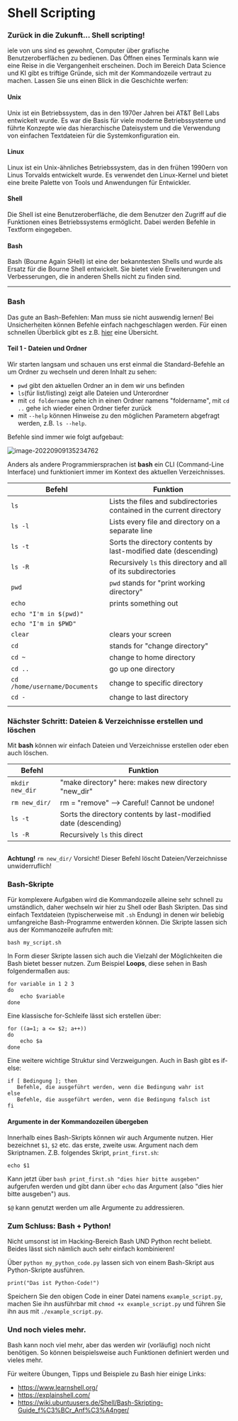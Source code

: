 # Shell Scripting

### Zurück in die Zukunft... Shell scripting!

iele von uns sind es gewohnt, Computer über grafische Benutzeroberflächen zu bedienen. Das Öffnen eines Terminals kann wie eine Reise in die Vergangenheit erscheinen. Doch im Bereich Data Science und KI gibt es triftige Gründe, sich mit der Kommandozeile vertraut zu machen. Lassen Sie uns einen Blick in die Geschichte werfen:

#### Unix

Unix ist ein Betriebssystem, das in den 1970er Jahren bei AT&T Bell Labs entwickelt wurde. Es war die Basis für viele moderne Betriebssysteme und führte Konzepte wie das hierarchische Dateisystem und die Verwendung von einfachen Textdateien für die Systemkonfiguration ein.

#### Linux

Linux ist ein Unix-ähnliches Betriebssystem, das in den frühen 1990ern von Linus Torvalds entwickelt wurde. Es verwendet den Linux-Kernel und bietet eine breite Palette von Tools und Anwendungen für Entwickler.

#### Shell

Die Shell ist eine Benutzeroberfläche, die dem Benutzer den Zugriff auf die Funktionen eines Betriebssystems ermöglicht. Dabei werden Befehle in Textform eingegeben.

#### Bash

Bash (Bourne Again SHell) ist eine der bekanntesten Shells und wurde als Ersatz für die Bourne Shell entwickelt. Sie bietet viele Erweiterungen und Verbesserungen, die in anderen Shells nicht zu finden sind.

------

### Bash

Das gute an Bash-Befehlen: Man muss sie nicht auswendig lernen! Bei Unsicherheiten können Befehle einfach nachgeschlagen werden. Für einen schnellen Überblick gibt es z.B. [hier](https://www.educative.io/blog/bash-shell-command-cheat-sheet) eine Übersicht.



#### Teil 1 - Dateien und Ordner

Wir starten langsam und schauen uns erst einmal die Standard-Befehle an um Ordner zu wechseln und deren Inhalt zu sehen:

- `pwd` gibt den aktuellen Ordner an in dem wir uns befinden
- `ls`(für list/listing) zeigt alle Dateien und Unterordner
- mit `cd foldername` gehe ich in einen Ordner namens "foldername", mit `cd ..` gehe ich wieder einen Ordner tiefer zurück
- mit `--help` können Hinweise zu den möglichen Parametern abgefragt werden, z.B. `ls --help`.


Befehle sind immer wie folgt aufgebaut:

![image-20220909135234762](C:\Users\flori\AppData\Roaming\Typora\typora-user-images\image-20220909135234762.png)

Anders als andere Programmiersprachen ist **bash** ein CLI (Command-Line Interface) und funktioniert immer im Kontext des aktuellen Verzeichnisses.

| Befehl                        | Funktion                                                     |
| ----------------------------- | ------------------------------------------------------------ |
| `ls`                          | Lists the files and subdirectories contained in the current directory |
| `ls -l`                       | Lists every file and directory on a separate line            |
| `ls -t`                       | Sorts the directory contents by last-modified date (descending) |
| `ls -R`                       | Recursively `ls` this directory and all of its subdirectories |
| `pwd`                         | `pwd` stands for "print working directory"                   |
| `echo`                        | prints something out                                         |
| `echo "I'm in $(pwd)"`        |                                                              |
| `echo "I'm in $PWD"`          |                                                              |
| `clear`                       | clears your screen                                           |
| `cd`                          | stands for "change directory"                                |
| `cd ~`                        | change to home directory                                     |
| `cd ..`                       | go up one directory                                          |
| `cd /home/username/Documents` | change to specific directory                                 |
| `cd -`                        | change to last directory                                     |
|                               |                                                              |

### Nächster Schritt: Dateien & Verzeichnisse erstellen und löschen

Mit **bash** können wir einfach Dateien und Verzeichnisse erstellen oder eben auch löschen.



| Befehl          | Funktion                                                     |
| --------------- | ------------------------------------------------------------ |
| `mkdir new_dir` | "make directory" here: makes new directory "new_dir"         |
| `rm new_dir/`   | rm = "remove" --> Careful! Cannot be undone!                 |
| `ls -t`         | Sorts the directory contents by last-modified date (descending) |
| `ls -R`         | Recursively `ls` this direct                                 |

```

```

**Achtung!**
`rm new_dir/` Vorsicht! Dieser Befehl löscht Dateien/Verzeichnisse unwiderruflich! 

### Bash-Skripte

Für komplexere Aufgaben wird die Kommandozeile alleine sehr schnell zu umständlich, daher wechseln wir hier zu Shell oder Bash Skripten. Das sind einfach Textdateien (typischerweise mit `.sh` Endung) in denen wir beliebig umfangreiche Bash-Programme entwerden können. Die Skripte lassen sich aus der Kommanozeile aufrufen mit:

```bash my_script.sh```

In Form dieser Skripte lassen sich auch die Vielzahl der Möglichkeiten die Bash bietet besser nutzen. Zum Beispiel **Loops**, diese sehen in Bash folgendermaßen aus:

```
for variable in 1 2 3
do
    echo $variable
done
```

Eine klassische for-Schleife lässt sich erstellen über:

```
for ((a=1; a <= $2; a++))
do
    echo $a
done
```

Eine weitere wichtige Struktur sind Verzweigungen. Auch in Bash gibt es if-else:

```
if [ Bedingung ]; then
   Befehle, die ausgeführt werden, wenn die Bedingung wahr ist
else
   Befehle, die ausgeführt werden, wenn die Bedingung falsch ist
fi
```



#### Argumente in der Kommandozeilen übergeben

Innerhalb eines Bash-Skripts können wir auch Argumente nutzen. Hier bezeichnet `$1`, `$2` etc. das erste, zweite usw. Argument nach dem Skriptnamen. Z.B. folgendes Skript, `print_first.sh`:

```
echo $1
```

Kann jetzt über `bash print_first.sh "dies hier bitte ausgeben"` aufgerufen werden und gibt dann über `echo` das Argument (also "dies hier bitte ausgeben") aus.

`$@` kann genutzt werden um alle Argumente zu addressieren.



### Zum Schluss: Bash + Python!

Nicht umsonst ist im Hacking-Bereich Bash UND Python recht beliebt. Beides lässt sich nämlich auch sehr einfach kombinieren!

Über `python my_python_code.py` lassen sich von einem Bash-Skript aus Python-Skripte ausführen.

```
print("Das ist Python-Code!")
```

Speichern Sie den obigen Code in einer Datei namens `example_script.py`, machen Sie ihn ausführbar mit `chmod +x example_script.py` und führen Sie ihn aus mit `./example_script.py`.



### Und noch vieles mehr.

Bash kann noch viel mehr, aber das werden wir (vorläufig) noch nicht benötigen. So können beispielsweise auch Funktionen definiert werden und vieles mehr.

Für weitere Übungen, Tipps und Beispiele zu Bash hier einige Links:

- https://www.learnshell.org/
- https://explainshell.com/
- https://wiki.ubuntuusers.de/Shell/Bash-Skripting-Guide_f%C3%BCr_Anf%C3%A4nger/

